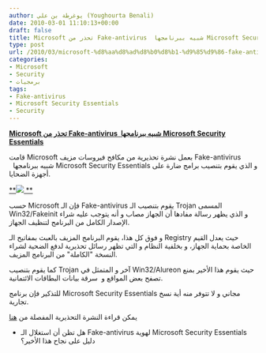 ```yaml
---
author: يوغرطة بن علي (Youghourta Benali)
date: 2010-03-01 11:10:13+00:00
draft: false
title: Microsoft تحذر من Fake-antivirus  شبيه ببرنامجها Microsoft Security Essentials
type: post
url: /2010/03/microsoft-%d8%aa%d8%ad%d8%b0%d8%b1-%d9%85%d9%86-fake-antivirus-%d8%b4%d8%a8%d9%8a%d9%87-%d8%a8%d8%a8%d8%b1%d9%86%d8%a7%d9%85%d8%ac%d9%87%d8%a7-microsoft-security-essentials/
categories:
- Microsoft
- Security
- برمجيات
tags:
- Fake-antivirus
- Microsoft Security Essentials
- Security
---
```


[**Microsoft تحذر من Fake-antivirus  شبيه ببرنامجها Microsoft Security Essentials**](https://www.it-scoop.com/2010/03/microsoft-%d8%aa%d8%ad%d8%b0%d8%b1-%d9%85%d9%86-fake-antivirus-%d8%b4%d8%a8%d9%8a%d9%87-%d8%a8%d8%a8%d8%b1%d9%86%d8%a7%d9%85%d8%ac%d9%87%d8%a7-microsoft-security-essentials/)


قامت Microsoft بعمل نشرة تحذيرية من مكافح فيروسات مزيف Fake-antivirus   شبيه ببرنامجها Microsoft Security Essentials و الذي يقوم بتنصيب برامج ضارة على أجهزة الضحايا.


[**![](http://www.microsoft.com/security/portal/blog-images/fakeinit_activate_dialog.png)
**](https://www.it-scoop.com/2010/03/microsoft-%d8%aa%d8%ad%d8%b0%d8%b1-%d9%85%d9%86-fake-antivirus-%d8%b4%d8%a8%d9%8a%d9%87-%d8%a8%d8%a8%d8%b1%d9%86%d8%a7%d9%85%d8%ac%d9%87%d8%a7-microsoft-security-essentials/)


حسب Microsoft فإن الـ Fake-antivirus يقوم بتنصيب الـ Trojan المسمى Win32/Fakeinit و الذي يظهر رسالة مفادها أن الجهاز مصاب و أنه يتوجب عليه شراء الإصدار الكامل من البرنامج لتنظيف الجهاز.

و فوق كل هذا، يقوم البرنامج المزيف بالعبث بمفاتيح الـ Registry حيث يعدل القيم الخاصة بحماية الجهاز، و بخلفية النظام و التي تظهر رسائل تحذيرية لدفع الضحية لشراء النسخة "الكاملة" من البرنامج المزيف.

كما يقوم بتنصيب Trojan آخر و المتمثل في Win32/Alureon حيث يقوم هذا الأخير بمنع تصفح بعض المواقع و  سرقة بيانات البطاقات الائتمانية.

للتذكير فإن برنامج Microsoft Security Essentials مجاني و لا تتوفر منه أية نسخ تجارية.

يمكن قراءة النشرة التحذيرية المفصلة من [هنا](http://blogs.technet.com/mmpc/archive/2010/02/24/if-it-calls-itself-security-essentials-2010-then-it-s-possibly-fake-innit.aspx)

- هل تظن أن استغلال الـ Fake-antivirus لهوية Microsoft Security Essentials دليل على نجاح هذا الأخير؟
